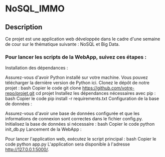 # NoSQL_IMMO
## Description
Ce projet est une application web développée dans le cadre d'une semaine de cour sur le thématique suivante : NoSQL et Big Data.

### Pour lancer les scripts de la WebApp, suivez ces étapes :

Installation des dépendances :

Assurez-vous d'avoir Python installé sur votre machine. Vous pouvez télécharger la dernière version de Python ici.
Clonez le dépôt de notre projet :
bash
Copier le code
git clone https://github.com/votre-repo/projet.git
cd projet
Installez les dépendances nécessaires avec pip :
bash
Copier le code
pip install -r requirements.txt
Configuration de la base de données :

Assurez-vous d'avoir une base de données configurée et que les informations de connexion sont correctes dans le fichier config.py.
Initialisez la base de données si nécessaire :
bash
Copier le code
python init_db.py
Lancement de la WebApp :

Pour lancer l'application web, exécutez le script principal :
bash
Copier le code
python app.py
L'application sera disponible à l'adresse http://127.0.0.1:5000/.
